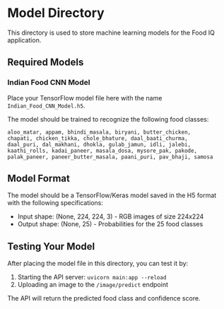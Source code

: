 # Model Directory

This directory is used to store machine learning models for the Food IQ application.

## Required Models

### Indian Food CNN Model

Place your TensorFlow model file here with the name `Indian_Food_CNN_Model.h5`.

The model should be trained to recognize the following food classes:
```
aloo_matar, appam, bhindi_masala, biryani, butter_chicken,
chapati, chicken_tikka, chole_bhature, daal_baati_churma,
daal_puri, dal_makhani, dhokla, gulab_jamun, idli, jalebi,
kaathi_rolls, kadai_paneer, masala_dosa, mysore_pak, pakode,
palak_paneer, paneer_butter_masala, paani_puri, pav_bhaji, samosa
```

## Model Format

The model should be a TensorFlow/Keras model saved in the H5 format with the following specifications:

- Input shape: (None, 224, 224, 3) - RGB images of size 224x224
- Output shape: (None, 25) - Probabilities for the 25 food classes

## Testing Your Model

After placing the model file in this directory, you can test it by:

1. Starting the API server: `uvicorn main:app --reload`
2. Uploading an image to the `/image/predict` endpoint

The API will return the predicted food class and confidence score. 